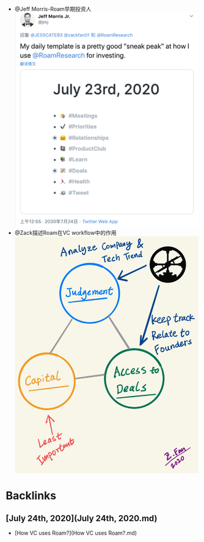 - @Jeff Morris-Roam早期投资人
![](../images/AeyHRCowhb.png?)
- @Zack描述Roam在VC workflow中的作用![](../images/8nKgzfpFPD.png?)

# Backlinks
## [July 24th, 2020](July 24th, 2020.md)
- [How VC uses Roam?](How VC uses Roam?.md)

